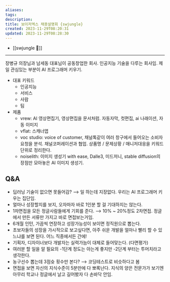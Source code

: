 ```yaml
---
aliases: 
tags: 
description:
title: 보이저엑스 채용설명회 {swjungle}
created: 2023-11-29T08:20:31
updated: 2023-11-29T08:28:30
---
```

- [[swjungle 🤖]]
___
장병규 의장님과 남세동 대표님이 공동창업한 회사. 인공지능 기술을 다루는 회사임. 제일 관심있는 부분이 AI 프로그래머 키우기.

- 대표 키워드
	- 인공지능
	- 서비스
	- 사람
	- 팀
- 제품
	- vrew: AI 영상편집기, 영상편집을 문서처럼. 자동자막, 컷편집, ai 나래이션, 자동 이미지
	- vflat: 스캐너앱
	- voc studio: voice of customer, 채널톡같이 여러 창구에서 들어오는 소비자 요청을 분석. 채널코퍼레이션과 협업. 상품명 / 문제상황 / 매니저대응을 키워드 단위로 정리한다.
	- noiselith: 이미지 생성기 with ease, Dalle3, 미드저니, stable diffusion의 장점만 모아놓은 AI 이미지 생성기.

## Q&A

- 딥러닝 기술이 없으면 못들어감? ⟶ 일 하는데 지장없다. 우리는 AI 프로그래머 키우는 집단임.
- 얼마나 성장할지를 보지, 오자마자 바로 1인분 할 걸 기대하지는 않는다.
- 1차면접을 모든 정글사람들에게 기회를 준다. ⟶ 10% ~ 20%정도 2차면접. 정글에서 만든 서류만 가지고 바로 면접보는거임.
- 6개월 인턴, 가끔씩 연장하고 성장가능성이 보이면 정직원으로 뽑는다.
- 초보자들의 성장을 가시적으로 보고싶다면, 아주 쉬운 개발을 얼마나 빨리 할 수 있느냐를 보면 된다. 어느 직종에서든 간에!
- 기획자, 디자이너보다 개발자는 실력가늠이 대체로 들어맞는다. (다면평가)
- 여러분 할 일을 알 필요의 -1단계 정도는 아는게 좋지만 -2단계 부터는 투머치라고 생각한다.
- 농구선수 뽑는데 3점슛 횟수만 본다? ⟶ 코딩테스트로 비슷하다고 봄
- 면접을 보면 자신의 지식수준이 5분만에 다 뽀록난다. 지식의 양은 전문가가 보기엔 아무리 학교나 정글에서 날고 길어봤자 다 손바닥 안임.
